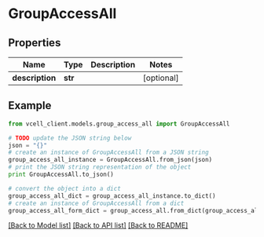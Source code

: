 # GroupAccessAll


## Properties
Name | Type | Description | Notes
------------ | ------------- | ------------- | -------------
**description** | **str** |  | [optional] 

## Example

```python
from vcell_client.models.group_access_all import GroupAccessAll

# TODO update the JSON string below
json = "{}"
# create an instance of GroupAccessAll from a JSON string
group_access_all_instance = GroupAccessAll.from_json(json)
# print the JSON string representation of the object
print GroupAccessAll.to_json()

# convert the object into a dict
group_access_all_dict = group_access_all_instance.to_dict()
# create an instance of GroupAccessAll from a dict
group_access_all_form_dict = group_access_all.from_dict(group_access_all_dict)
```
[[Back to Model list]](../README.md#documentation-for-models) [[Back to API list]](../README.md#documentation-for-api-endpoints) [[Back to README]](../README.md)



